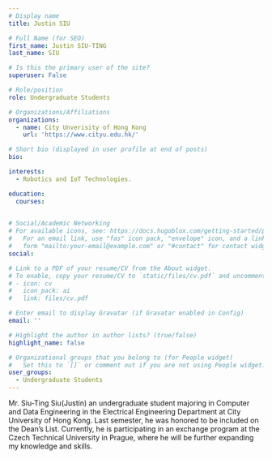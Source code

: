 ```yaml
---
# Display name
title: Justin SIU

# Full Name (for SEO)
first_name: Justin SIU-TING
last_name: SIU

# Is this the primary user of the site?
superuser: False

# Role/position
role: Undergraduate Students

# Organizations/Affiliations
organizations:
  - name: City Unverisity of Hong Kong
    url: 'https://www.cityu.edu.hk/'

# Short bio (displayed in user profile at end of posts)
bio: 

interests:
  - Robotics and IoT Technologies.

education:
  courses:
    

# Social/Academic Networking
# For available icons, see: https://docs.hugoblox.com/getting-started/page-builder/#icons
#   For an email link, use "fas" icon pack, "envelope" icon, and a link in the
#   form "mailto:your-email@example.com" or "#contact" for contact widget.
social:

# Link to a PDF of your resume/CV from the About widget.
# To enable, copy your resume/CV to `static/files/cv.pdf` and uncomment the lines below.
# - icon: cv
#   icon_pack: ai
#   link: files/cv.pdf

# Enter email to display Gravatar (if Gravatar enabled in Config)
email: ''

# Highlight the author in author lists? (true/false)
highlight_name: false

# Organizational groups that you belong to (for People widget)
#   Set this to `[]` or comment out if you are not using People widget.
user_groups:
  - Undergraduate Students
---
```


Mr. Siu-Ting Siu(Justin) an undergraduate student majoring in Computer and Data Engineering in the Electrical Engineering Department at City University of Hong Kong. Last semester, he was honored to be included on the Dean’s List. Currently, he is participating in an exchange program at the Czech Technical University in Prague, where he will be further expanding my knowledge and skills.
